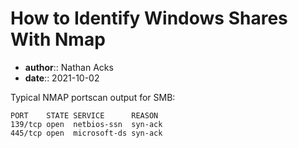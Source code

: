 # How to Identify Windows Shares With Nmap

* **author**:: Nathan Acks  
* **date**:: 2021-10-02

Typical NMAP portscan output for SMB:

```
PORT    STATE SERVICE      REASON
139/tcp open  netbios-ssn  syn-ack
445/tcp open  microsoft-ds syn-ack
```
